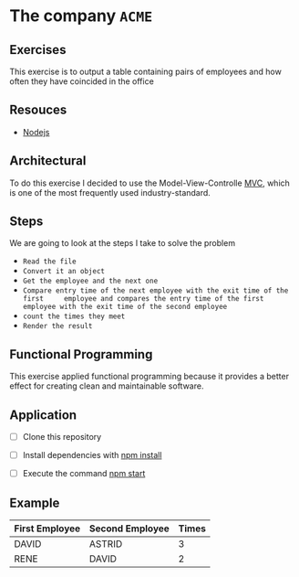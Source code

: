 # The company ``ACME``

## Exercises
This exercise is to output a table containing pairs of employees and how often they have coincided in the office

## Resouces
* [Nodejs](https://nodejs.org/en/)

## Architectural 
To do this exercise I decided to use the Model-View-Controlle [MVC](https://www.tutorialspoint.com/mvc_framework/mvc_framework_introduction.htm), which is one of the most frequently used industry-standard. 

## Steps
We are going to look at the steps I take to solve the problem

- `Read the file`
- `Convert it an object`
- `Get the employee and the next one`
- `Compare entry time of the next employee with the exit time of the first     employee and compares the entry time of the first employee with the exit time of the second employee `
- `count the times they meet`
- `Render the result`

## Functional Programming
This exercise applied functional programming because it provides a better effect for creating clean and maintainable software.

## Application

- [ ] Clone this repository 
- [ ] Install dependencies with [npm install]()
- [ ] Execute the command [npm start]()


## Example

| First Employee | Second Employee | Times 
| --- | --- |--- |
| DAVID | ASTRID | 3
| RENE | DAVID | 2
